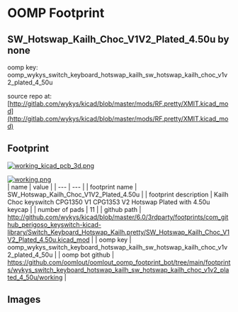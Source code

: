 # OOMP Footprint  
## SW_Hotswap_Kailh_Choc_V1V2_Plated_4.50u  by none  
  
oomp key: oomp_wykys_switch_keyboard_hotswap_kailh_sw_hotswap_kailh_choc_v1v2_plated_4_50u  
  
source repo at: [http://gitlab.com/wykys/kicad/blob/master/mods/RF.pretty/XMIT.kicad_mod](http://gitlab.com/wykys/kicad/blob/master/mods/RF.pretty/XMIT.kicad_mod)  
## Footprint  
  
[![working_kicad_pcb_3d.png](working_kicad_pcb_3d_600.png)](working_kicad_pcb_3d.png)  
  
[![working.png](working_600.png)](working.png)  
| name | value | 
| --- | --- | 
| footprint name | SW_Hotswap_Kailh_Choc_V1V2_Plated_4.50u | 
| footprint description | Kailh Choc keyswitch CPG1350 V1 CPG1353 V2 Hotswap Plated with 4.50u keycap | 
| number of pads | 11 | 
| github path | http://github.com/wykys/kicad/blob/master/6.0/3rdparty/footprints/com_github_perigoso_keyswitch-kicad-library/Switch_Keyboard_Hotswap_Kailh.pretty/SW_Hotswap_Kailh_Choc_V1V2_Plated_4.50u.kicad_mod | 
| oomp key | oomp_wykys_switch_keyboard_hotswap_kailh_sw_hotswap_kailh_choc_v1v2_plated_4_50u | 
| oomp bot github | https://github.com/oomlout/oomlout_oomp_footprint_bot/tree/main/footprints/wykys_switch_keyboard_hotswap_kailh_sw_hotswap_kailh_choc_v1v2_plated_4_50u/working | 
## Images  
